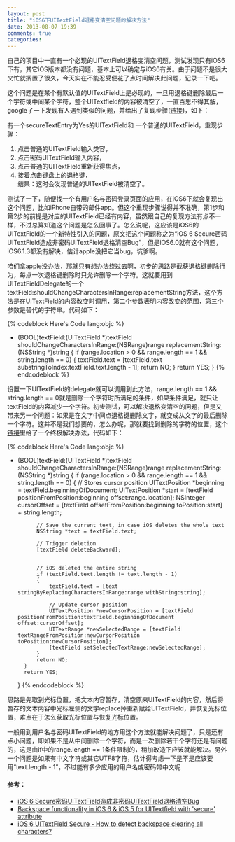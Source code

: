```yaml
---
layout: post
title: "iOS6下UITextField退格变清空问题的解决方法"
date: 2013-08-07 19:39
comments: true
categories: 
---
```


自己的项目中一直有一个必现的UITextField退格变清空问题，测试发现只有iOS6下有，其它iOS版本都没有问题，基本上可以确定与iOS6有关。由于问题不是很大又忙就搁置了很久，今天实在不能忍受便花了点时间解决此问题，记录一下吧。


这个问题是在某个有默认值的UITextField上是必现的，一旦用退格键删除最后一个字符或中间某个字符，整个UITextfield的内容被清空了，一直百思不得其解，google了一下发现有人遇到类似的问题，并给出了复现步骤([链接](http://blog.csdn.net/kindazrael/article/details/8075245))，如下：
<!--more-->


有一个secureTextEntry为Yes的UITextField和 一个普通的UITextField，重现步骤：     
1. 点击普通的UITextField输入类容，        
2. 点击密码UITextField输入内容，    
3. 点击普通的UITextField重新获得焦点，    
4. 接着点击键盘上的退格键，    
结果：这时会发现普通的UITextField被清空了。     


测试了一下，随便找一个有用户名与密码登录页面的应用，在iOS6下就会复现出这个问题，比如iPhone自带的邮件app。但这个重现步骤说得并不准确，第1步和第2步的前提是对应的UITextField已经有内容，虽然跟自己的复现方法有点不一样，不过总算知道这个问题是怎么回事了。怎么说呢，这应该是iOS6的UITextField的一个新特性引入的问题，原文把这个问题称之为“iOS 6 Secure密码UITextField造成非密码UITextField退格清空Bug”，但是iOS6.0就有这个问题，iOS6.1.3都没有解决，估计apple没把它当bug，坑爹啊。


咱们拿apple没办法，那就只有想办法绕过去啊，初步的思路是截获退格键删除行为，每点一次退格键删除时只允许删除一个字符。这就要用到UITextFieldDelegate的一个textField:shouldChangeCharactersInRange:replacementString方法，这个方法是在UITextField的内容改变时调用，第二个参数表明内容改变的范围，第三个参数是替代的字符串。代码如下：

{% codeblock Here's Code lang:objc %}
- (BOOL)textField:(UITextField *)textField shouldChangeCharactersInRange:(NSRange)range replacementString:(NSString *)string
{
    if (range.location > 0 && range.length == 1 && string.length == 0)
    {
        textField.text = [textField.text substringToIndex:textField.text.length - 1];
        return NO;
    }
    return YES;
}
{% endcodeblock %}


设置一下UITextField的delegate就可以调用到此方法，range.length == 1 && string.length == 0就是删除一个字符时所满足的条件，如果条件满足，就只让textField的内容减少一个字符。初步测试，可以解决退格变清空的问题，但是又带来另一个问题：如果是在文字中间点退格键删除文字，就变成从文字的最后删除一个字符。这并不是我们想要的，怎么办呢，那就要找到删除的字符的位置，这个[链接](http://stackoverflow.com/questions/16765334/ios-6-uitextfield-secure-how-to-detect-backspace-clearing-all-characters)里给了一个终极解决办法，代码如下：

{% codeblock Here's Code lang:objc %}
- (BOOL)textField:(UITextField *)textField shouldChangeCharactersInRange:(NSRange)range replacementString:(NSString *)string
    {
        if (range.location > 0 && range.length == 1 && string.length == 0)
        {
            // Stores cursor position
            UITextPosition *beginning = textField.beginningOfDocument;
            UITextPosition *start = [textField positionFromPosition:beginning offset:range.location];
            NSInteger cursorOffset = [textField offsetFromPosition:beginning toPosition:start] + string.length;

            // Save the current text, in case iOS deletes the whole text
            NSString *text = textField.text;

            // Trigger deletion
            [textField deleteBackward];


            // iOS deleted the entire string
            if (textField.text.length != text.length - 1)
            {
                textField.text = [text stringByReplacingCharactersInRange:range withString:string];

                // Update cursor position
                UITextPosition *newCursorPosition = [textField positionFromPosition:textField.beginningOfDocument offset:cursorOffset];
                UITextRange *newSelectedRange = [textField textRangeFromPosition:newCursorPosition toPosition:newCursorPosition];
                [textField setSelectedTextRange:newSelectedRange];
            }
            return NO;
        }
        return YES;
    }
{% endcodeblock %}


思路是先取到光标位置，把文本内容暂存，清空原来UITextField的内容，然后将暂存的文本内容中光标左侧的文字replace掉重新赋给UITextField，并恢复光标位置，难点在于怎么获取光标位置与恢复光标位置。


一般用到用户名与密码UITextField的地方用这个方法就能解决问题了，只是还有点小问题，即如果不是从中间删除一个字符，而是一次删除若干个字符还是有问题的，这是由if中的range.length == 1条件限制的，稍加改造下应该就能解决。另外一个问题是如果有中文字符或其它UTF8字符，估计得考虑一下是不是应该要用“text.length - 1”，不过能有多少应用的用户名或密码带中文呢


#### 参考：    
* [iOS 6 Secure密码UITextField造成非密码UITextField退格清空Bug](http://blog.csdn.net/kindazrael/article/details/8075245)
* [Backspace functionality in iOS 6 & iOS 5 for UITextfield with 'secure' attribute](http://stackoverflow.com/questions/14400724/backspace-functionality-in-ios-6-ios-5-for-uitextfield-with-secure-attribute)
* [iOS 6 UITextField Secure - How to detect backspace clearing all characters?](http://stackoverflow.com/questions/16765334/ios-6-uitextfield-secure-how-to-detect-backspace-clearing-all-characters)

